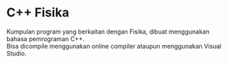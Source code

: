 # C++ Fisika
Kumpulan program yang berkaitan dengan Fisika, dibuat menggunakan bahasa pemrograman C++.  
Bisa dicompile menggunakan online compiler ataupun menggunakan Visual Studio.
